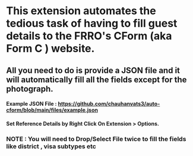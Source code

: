 # This extension automates the tedious task of having to fill guest details to the FRRO's CForm (aka Form C ) website.
## All you need to do is provide a JSON file and it will automatically fill all the fields except for the photograph.

#### Example JSON File : https://github.com/chauhanvats3/auto-cform/blob/main/files/example.json

#### Set Reference Details by Right Click On Extension > Options.

### NOTE : You will need to Drop/Select File twice to fill the fields like district , visa subtypes etc
